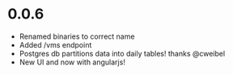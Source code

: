 # 0.0.6

* Renamed binaries to correct name
* Added /vms endpoint
* Postgres db partitions data into daily tables! thanks @cweibel
* New UI and now with angularjs!